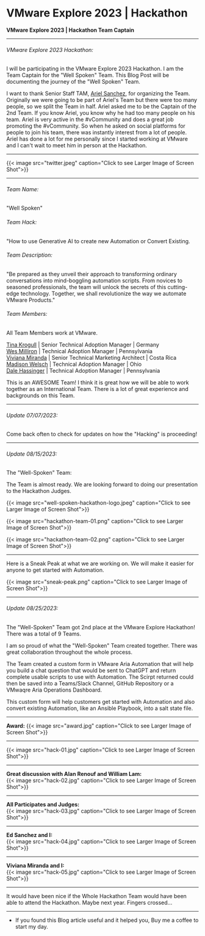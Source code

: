 # VMware Explore 2023 | Hackathon


**VMware Explore 2023 | Hackathon Team Captain**

<!--more-->

---

###### VMware Explore 2023 Hackathon:  

I will be participating in the VMware Explore 2023 Hackathon. I am the Team Captain for the "Well Spoken" Team. This Blog Post will be documenting the journey of the "Well Spoken" Team.  

I want to thank Senior Staff TAM, [Ariel Sanchez](https://twitter.com/arielsanchezmor), for organizing the Team. Originally we were going to be part of Ariel's Team but there were too many people, so we split the Team in half. Ariel asked me to be the Captain of the 2nd Team. If you know Ariel, you know why he had too many people on his team.  Ariel is very active in the #vCommunity and does a great job promoting the #vCommunity. So when he asked on social platforms for people to join his team, there was instantly interest from a lot of people. Ariel has done a lot for me personally since I started working at VMware and I can't wait to meet him in person at the Hackathon.  

---

{{< image src="twitter.jpeg" caption="Click to see Larger Image of Screen Shot">}}  

--- 

###### Team Name:  
"Well Spoken"  

###### Team Hack:
"How to use Generative AI to create new Automation or Convert Existing.

###### Team Description:  
"Be prepared as they unveil their approach to transforming ordinary conversations into mind-boggling automation scripts. From novices to seasoned professionals, the team will unlock the secrets of this cutting-edge technology. Together, we shall revolutionize the way we automate VMware Products."  

###### Team Members:  

All Team Members work at VMware.  

[Tina Krogull](https://www.linkedin.com/in/tinakrogull/) | Senior Technical Adoption Manager | Germany  
[Wes Milliron](https://www.linkedin.com/in/wesmilliron/) | Technical Adoption Manager | Pennsylvania  
[Viviana Miranda](https://www.linkedin.com/in/viviana-miranda-cubero/) | Senior Technical Marketing Architect | Costa Rica  
[Madison Welsch](https://www.linkedin.com/in/madisonwelsch/) | Technical Adoption Manager | Ohio  
[Dale Hassinger](https://www.linkedin.com/in/dale-hassinger-5712301b/) | Technical Adoption Manager | Pennsylvania  

This is an AWESOME Team! I think it is great how we will be able to work together as an International Team. There is a lot of great experience and backgrounds on this Team.

---

###### Update 07/07/2023:
Come back often to check for updates on how the "Hacking" is proceeding!

---

###### Update 08/15/2023:

The "Well-Spoken" Team:  

The Team is almost ready. We are looking forward to doing our presentation to the Hackathon Judges.

{{< image src="well-spoken-hackathon-logo.jpeg" caption="Click to see Larger Image of Screen Shot">}}  

{{< image src="hackathon-team-01.png" caption="Click to see Larger Image of Screen Shot">}}  

{{< image src="hackathon-team-02.png" caption="Click to see Larger Image of Screen Shot">}}  

---

Here is a Sneak Peak at what we are working on. We will make it easier for anyone to get started with Automation.

{{< image src="sneak-peak.png" caption="Click to see Larger Image of Screen Shot">}}  

---

###### Update 08/25/2023:

The "Well-Spoken" Team got 2nd place at the VMware Explore Hackathon! There was a total of 9 Teams.  

I am so proud of what the "Well-Spoken" Team created together. There was great collaboration throughout the whole process.  

The Team created a custom form in VMware Aria Automation that will help you build a chat question that would be sent to ChatGPT and return complete usable scripts to use with Automation.  The Scirpt returned could then be saved into a Teams/Slack Channel, GitHub Repository or a VMwaqre Aria Operations Dashboard.  

This custom form will help customers get started with Automation and also convert existing Automation, like an Ansible Playbook, into a salt state file.  

---

**Award:**
{{< image src="award.jpg" caption="Click to see Larger Image of Screen Shot">}}  

---

{{< image src="hack-01.jpg" caption="Click to see Larger Image of Screen Shot">}}  

---

**Great discussion with Alan Renouf and William Lam:**  
{{< image src="hack-02.jpg" caption="Click to see Larger Image of Screen Shot">}}  

---
**All Participates and Judges:**  
{{< image src="hack-03.jpg" caption="Click to see Larger Image of Screen Shot">}}  

---

**Ed Sanchez and I:**  
{{< image src="hack-04.jpg" caption="Click to see Larger Image of Screen Shot">}}  

---

**Viviana Miranda and I:**  
{{< image src="hack-05.jpg" caption="Click to see Larger Image of Screen Shot">}}  

---

It would have been nice if the Whole Hackathon Team would have been able to attend the Hackathon. Maybe next year. Fingers crossed...

---

* If you found this Blog article useful and it helped you, Buy me a coffee to start my day.  

<center>
<script type="text/javascript" src="https://cdnjs.buymeacoffee.com/1.0.0/button.prod.min.js" data-name="bmc-button" data-slug="dalehassinger" data-color="#FFDD00" data-emoji=""  data-font="Cookie" data-text="Buy me a coffee" data-outline-color="#000000" data-font-color="#000000" data-coffee-color="#ffffff" ></script>
</center>

